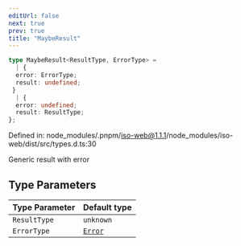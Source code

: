 ```yaml
---
editUrl: false
next: true
prev: true
title: "MaybeResult"
---
```


```ts
type MaybeResult<ResultType, ErrorType> = 
  | {
  error: ErrorType;
  result: undefined;
 }
  | {
  error: undefined;
  result: ResultType;
};
```

Defined in: node\_modules/.pnpm/iso-web@1.1.1/node\_modules/iso-web/dist/src/types.d.ts:30

Generic result with error

## Type Parameters

| Type Parameter | Default type |
| ------ | ------ |
| `ResultType` | `unknown` |
| `ErrorType` | [`Error`](https://developer.mozilla.org/docs/Web/JavaScript/Reference/Global_Objects/Error) |

